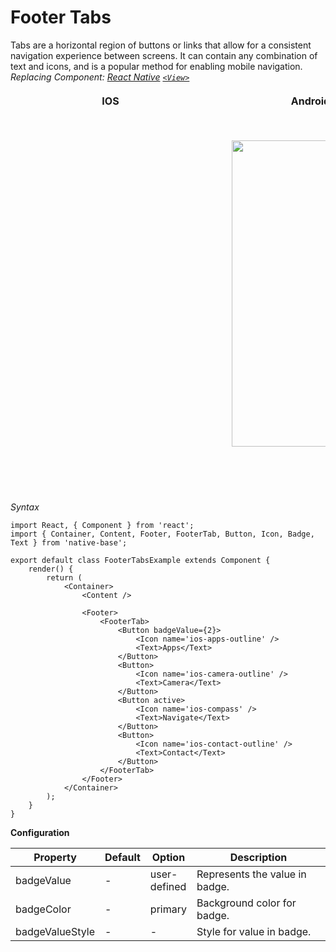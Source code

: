 # Footer Tabs

Tabs are a horizontal region of buttons or links that allow for a consistent navigation experience between screens. It can contain any combination of text and icons, and is a popular method for enabling mobile navigation.<br />
*Replacing Component: [React Native](https://facebook.github.io/react-native/) [<code>&lt;View></code>](https://facebook.github.io/react-native/docs/view.html)*

<table>
      <thead>
        <tr style="border-style: hidden">
          <th style="border-style: hidden; padding-right: 34px;">IOS</th>
          <th style="padding-right: 140px;">Android</th>
        </tr>
      </thead>
      <thead>
        <tr style="border-style: hidden">
          <th style="border-style: hidden"><div style="background: url(../assets/iphone.png) no-repeat; padding: 63px 20px 100px 18px; width: 292px"><img src="{{('../assets/ios/components/footer-tabs.png')}}" alt="" /></div></th>
          <th><div style="background: url(../assets/android.png) no-repeat; padding: 45px 118px 68px 0px; background-size: 292px 576px;"><img height="490" width="266" src="{{('../assets/android/components/footer-tabs.png')}}" alt="" /></div></th>
        </tr>
      </thead>
    </table>

*Syntax*

<pre class="line-numbers"><code class="language-jsx">import React, { Component } from 'react';
import { Container, Content, Footer, FooterTab, Button, Icon, Badge, Text } from 'native-base';
​
export default class FooterTabsExample extends Component {
    render() {
        return (
            &lt;Container>
                &lt;Content />

                &lt;Footer>
                    &lt;FooterTab>
                        &lt;Button badgeValue={2}>
                            &lt;Icon name='ios-apps-outline' />
                            &lt;Text>Apps&lt;/Text>
                        &lt;/Button>
                        &lt;Button>
                            &lt;Icon name='ios-camera-outline' />
                            &lt;Text>Camera&lt;/Text>
                        &lt;/Button>
                        &lt;Button active>
                            &lt;Icon name='ios-compass' />
                            &lt;Text>Navigate&lt;/Text>
                        &lt;/Button>
                        &lt;Button>
                            &lt;Icon name='ios-contact-outline' />
                            &lt;Text>Contact&lt;/Text>
                        &lt;/Button>
                    &lt;/FooterTab>
                &lt;/Footer>
            &lt;/Container>
        );
    }
}</code></pre>


**Configuration**

<table class = "table table-bordered">
        <thead>
            <tr>
                <th>Property</th>
                <th>Default</th>
                <th>Option</th>
                <th width="50%">Description</th>
            </tr>
        </thead>
        <tbody>
            <tr>
                <td>badgeValue</td>
                <td>-</td>
                <td>user-defined</td>
                <td>
                    Represents the value in badge.
                </td>
            </tr>
            <tr>
                <td>badgeColor</td>
                <td>-</td>
                <td>primary</td>
                <td>
                    Background color for badge.
                </td>
            </tr>
            <tr>
                <td>badgeValueStyle</td>
                <td>-</td>
                <td>-</td>
                <td>
                    Style for value in badge.
                </td>
            </tr>
        </tbody>
    </table>
